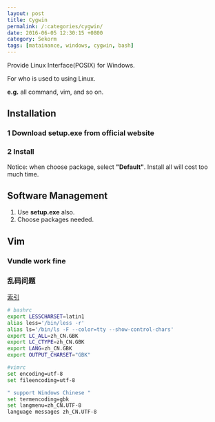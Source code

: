 ```yaml
---
layout: post
title: Cygwin
permalink: /:categories/cygwin/
date: 2016-06-05 12:30:15 +0800
category: Sekorm
tags: [matainance, windows, cygwin, bash]
---
```


Provide Linux Interface(POSIX) for Windows.

For who is used to using Linux.

**e.g.** all command, vim, and so on.

## Installation

### 1 Download **setup.exe** from official website

### 2 Install

Notice: when choose package, select **"Default"**. Install all will cost too much time.

## Software Management

1. Use **setup.exe** also.
2. Choose packages needed.

## Vim

### Vundle work fine

### 乱码问题 

[索引](https://www.evernote.com/shard/s250/nl/33206666/20bc2003-6fd2-4046-b03b-7a1f744f9e64?title=VIM%20%E6%96%87%E4%BB%B6%E7%BC%96%E7%A0%81%E8%AF%86%E5%88%AB%E4%B8%8E%E4%B9%B1%E7%A0%81%E5%A4%84%E7%90%86)

```bash
# bashrc
export LESSCHARSET=latin1
alias less='/bin/less -r'
alias ls='/bin/ls -F --color=tty --show-control-chars'
export LC_ALL=zh_CN.GBK
export LC_CTYPE=zh_CN.GBK
export LANG=zh_CN.GBK
export OUTPUT_CHARSET="GBK"

#vimrc
set encoding=utf-8
set fileencoding=utf-8

" support Windows Chinese "
set termencoding=gbk
set langmenu=zh_CN.UTF-8
language messages zh_CN.UTF-8
```
